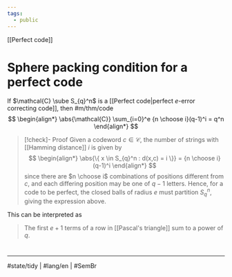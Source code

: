 ```yaml
---
tags:
  - public
---
```

[[Perfect code]]
# Sphere packing condition for a perfect code

If $\mathcal{C} \sube S_{q}^n$ is a [[Perfect code|perfect $e$-error correcting code]], then #m/thm/code
$$
\begin{align*}
\abs{\mathcal{C}} \sum_{i=0}^e {n \choose i}(q-1)^i = q^n
\end{align*}
$$

> [!check]- Proof
> Given a codeword $c \in \mathcal{C}$, the number of strings with [[Hamming distance]] $i$ is given by
> $$
> \begin{align*}
> \abs{\{ x \in S_{q}^n : d(x,c) = i \}} = {n \choose i} (q-1)^i
> \end{align*}
> $$
> since there are $n \choose i$ combinations of positions different from $c$, and each differing position may be one of $q-1$ letters.
> Hence, for a code to be perfect,
> the closed balls of radius $e$ must partition $S_{q}^n$, giving the expression above. <span class="QED"/>

This can be interpreted as

> The first $e+1$ terms of a row in [[Pascal's triangle]] sum to a power of $q$.

#
---
#state/tidy | #lang/en | #SemBr
